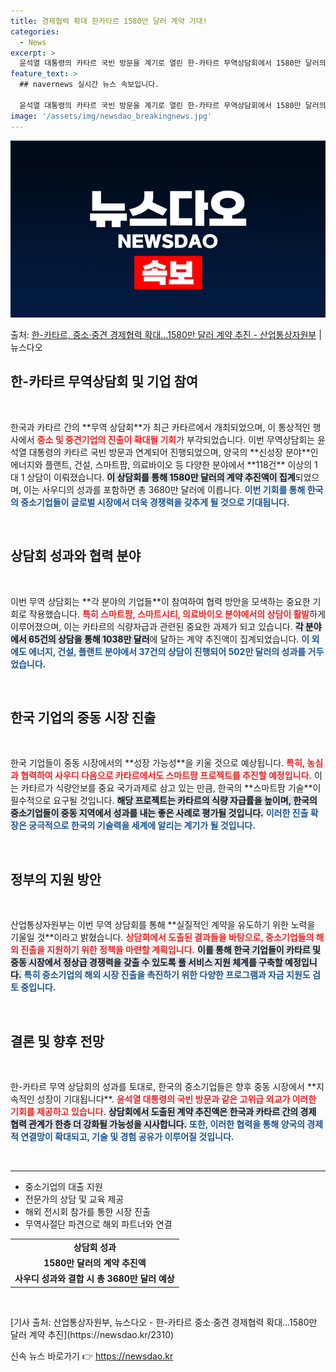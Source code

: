 ```yaml
---
title: 경제협력 확대 한카타르 1580만 달러 계약 기대!
categories:
  - News
excerpt: >
  윤석열 대통령의 카타르 국빈 방문을 계기로 열린 한-카타르 무역상담회에서 1580만 달러의 계약 추진액이 잠…
feature_text: >
  ## navernews 실시간 뉴스 속보입니다.

  윤석열 대통령의 카타르 국빈 방문을 계기로 열린 한-카타르 무역상담회에서 1580만 달러의 계약 추진액이 잠…
image: '/assets/img/newsdao_breakingnews.jpg'
---
```


![뉴스다오 속보](/assets/img/newsdao_breakingnews.jpg)

<p>출처: <a href="https://newsdao.kr/2310" rel="dofollow">한-카타르, 중소·중견 경제협력 확대…1580만 달러 계약 추진 - 산업통상자원부</a> | 뉴스다오</p>

<h2 data-ke-size="size26">한-카타르 무역상담회 및 기업 참여</h2>

<p data-ke-size="size16">&nbsp;</p>  
한국과 카타르 간의 **무역 상담회**가 최근 카타르에서 개최되었으며, 이 통상적인 행사에서 <b><span style="color: #ee2323;">중소 및 중견기업의 진출이 확대될 기회</span></b>가 부각되었습니다. 이번 무역상담회는 윤석열 대통령의 카타르 국빈 방문과 연계되어 진행되었으며, 양국의 **신성장 분야**인 에너지와 플랜트, 건설, 스마트팜, 의료바이오 등 다양한 분야에서 **118건** 이상의 1대 1 상담이 이뤄졌습니다. <b><span style="background-color: #21538527;">이 상담회를 통해 1580만 달러의 계약 추진액이 집계</span></b>되었으며, 이는 사우디의 성과를 포함하면 총 3680만 달러에 이릅니다. <b><span style="color: #1a5490;">이번 기회를 통해 한국의 중소기업들이 글로벌 시장에서 더욱 경쟁력을 갖추게 될 것으로 기대됩니다.</span></b>

<p data-ke-size="size16">&nbsp;</p>  

<h2 data-ke-size="size26">상담회 성과와 협력 분야</h2>

<p data-ke-size="size16">&nbsp;</p>  
이번 무역 상담회는 **각 분야의 기업들**이 참여하여 협력 방안을 모색하는 중요한 기회로 작용했습니다. <b><span style="color: #ee2323;">특히 스마트팜, 스마트시티, 의료바이오 분야에서의 상담이 활발</span></b>하게 이루어졌으며, 이는 카타르의 식량자급과 관련된 중요한 과제가 되고 있습니다. <b><span style="background-color: #21538527;">각 분야에서 65건의 상담을 통해 1038만 달러</span></b>에 달하는 계약 추진액이 집계되었습니다. <b><span style="color: #1a5490;">이 외에도 에너지, 건설, 플랜트 분야에서 37건의 상담이 진행되어 502만 달러의 성과를 거두었습니다.</span></b>

<p data-ke-size="size16">&nbsp;</p>  

<h2 data-ke-size="size26">한국 기업의 중동 시장 진출</h2>

<p data-ke-size="size16">&nbsp;</p>  
한국 기업들이 중동 시장에서의 **성장 가능성**을 키울 것으로 예상됩니다. <b><span style="color: #ee2323;">특히, 농심과 협력하여 사우디 다음으로 카타르에서도 스마트팜 프로젝트를 추진할 예정입니다.</span></b> 이는 카타르가 식량안보를 중요 국가과제로 삼고 있는 만큼, 한국의 **스마트팜 기술**이 필수적으로 요구될 것입니다. <b><span style="background-color: #21538527;">해당 프로젝트는 카타르의 식량 자급률을 높이며, 한국의 중소기업들이 중동 지역에서 성과를 내는 좋은 사례로 평가될 것입니다.</span></b> <b><span style="color: #1a5490;">이러한 진출 확장은 궁극적으로 한국의 기술력을 세계에 알리는 계기가 될 것입니다.</span></b>

<p data-ke-size="size16">&nbsp;</p>  

<h2 data-ke-size="size26">정부의 지원 방안</h2>

<p data-ke-size="size16">&nbsp;</p>  
산업통상자원부는 이번 무역 상담회를 통해 **실질적인 계약을 유도하기 위한 노력을 기울일 것**이라고 밝혔습니다. <b><span style="color: #ee2323;">상담회에서 도출된 결과들을 바탕으로, 중소기업들의 해외 진출을 지원하기 위한 정책을 마련할 계획입니다.</span></b> <b><span style="background-color: #21538527;">이를 통해 한국 기업들이 카타르 및 중동 시장에서 정상급 경쟁력을 갖출 수 있도록 풀 서비스 지원 체계를 구축할 예정입니다.</span></b> <b><span style="color: #1a5490;">특히 중소기업의 해외 시장 진출을 촉진하기 위한 다양한 프로그램과 자금 지원도 검토 중입니다.</span></b>

<p data-ke-size="size16">&nbsp;</p>  

<h2 data-ke-size="size26">결론 및 향후 전망</h2>

<p data-ke-size="size16">&nbsp;</p>  
한-카타르 무역 상담회의 성과를 토대로, 한국의 중소기업들은 향후 중동 시장에서 **지속적인 성장이 기대됩니다**. <b><span style="color: #ee2323;">윤석열 대통령의 국빈 방문과 같은 고위급 외교가 이러한 기회를 제공하고 있습니다.</span></b> <b><span style="background-color: #21538527;">상담회에서 도출된 계약 추진액은 한국과 카타르 간의 경제 협력 관계가 한층 더 강화될 가능성을 시사합니다.</span></b> <b><span style="color: #1a5490;">또한, 이러한 협력을 통해 양국의 경제적 연결망이 확대되고, 기술 및 경험 공유가 이루어질 것입니다.</span></b>

<p data-ke-size="size16">&nbsp;</p> 

<hr>  
<ul>  
 <li>중소기업의 대출 지원</li>  
 <li>전문가의 상담 및 교육 제공</li>  
 <li>해외 전시회 참가를 통한 시장 진출</li>  
 <li>무역사절단 파견으로 해외 파트너와 연결</li>  
</ul>

<table>  
 <tr>  
  <td style="text-align: center; height: 17px;"><b>상담회 성과</b></td>  
 </tr>  
 <tr>  
  <td style="text-align: center; height: 17px;"><b>1580만 달러의 계약 추진액</b></td>  
 </tr>  
 <tr>  
  <td style="text-align: center; height: 17px;"><b>사우디 성과와 결합 시 총 3680만 달러 예상</b></td>  
 </tr>  
</table>  

<p data-ke-size="size16">&nbsp;</p>  
[기사 출처: 산업통상자원부, 뉴스다오 - 한-카타르 중소·중견 경제협력 확대…1580만 달러 계약 추진](https://newsdao.kr/2310) 

신속 뉴스 바로가기 👉 <a href="https://newsdao.kr" rel="dofollow">https://newsdao.kr</a>


